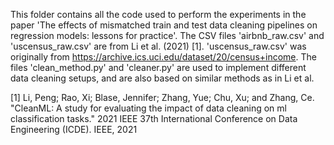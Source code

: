 This folder contains all the code used to perform the experiments in the paper 'The effects of mismatched train and test data cleaning pipelines on regression models: lessons for practice'. The CSV files 'airbnb_raw.csv' and 'uscensus_raw.csv' are from Li et al. (2021) [1]. 'uscensus_raw.csv' was originally from https://archive.ics.uci.edu/dataset/20/census+income. The files 'clean_method.py' and 'cleaner.py' are used to implement different data cleaning setups, and are also based on similar methods as in Li et al.

[1] Li, Peng; Rao, Xi; Blase, Jennifer; Zhang, Yue; Chu, Xu; and Zhang, Ce. "CleanML: A study for evaluating the impact of data cleaning on ml classification tasks." 2021 IEEE 37th International Conference on Data Engineering (ICDE). IEEE, 2021

